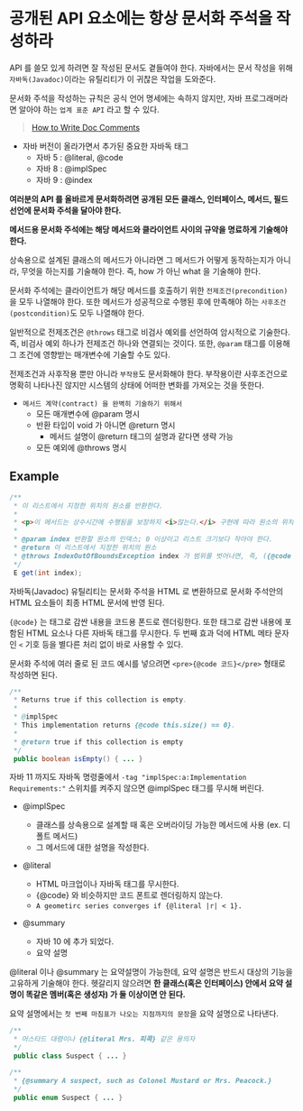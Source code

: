 # 공개된 API 요소에는 항상 문서화 주석을 작성하라

API 를 쓸모 있게 하려면 잘 작성된 문서도 곁들여야 한다. 자바에서는 문서 작성을 위해 `자바독(Javadoc)`이라는 유틸리티가 이 귀찮은 작업을 도와준다.

문서화 주석을 작성하는 규칙은 공식 언어 명세에는 속하지 않지만, 자바 프로그래머라면 알아야 하는 `업계 표준 API` 라고 할 수 있다.

> [How to Write Doc Comments](https://www.oracle.com/kr/technical-resources/articles/java/javadoc-tool.html)

- 자바 버전이 올라가면서 추가된 중요한 자바독 태그
  - 자바 5 : @literal, @code
  - 자바 8 : @implSpec
  - 자바 9 : @index

__여러분의 API 를 올바르게 문서화하려면 공개된 모든 클래스, 인터페이스, 메서드, 필드 선언에 문서화 주석을 달아야 한다.__

__메서드용 문서화 주석에는 해당 메서드와 클라이언트 사이의 규약을 명료하게 기술해야 한다.__

상속용으로 설계된 클래스의 메서드가 아니라면 그 메서드가 어떻게 동작하는지가 아니라, 무엇을 하는지를 기술해야 한다. 즉, how 가 아닌 what 을 기술해야 한다.

문서화 주석에는 클라이언트가 해당 메서드를 호출하기 위한 `전제조건(precondition)`을 모두 나열해야 한다. 또한 메서드가 성공적으로 수행된 후에 만족해야 하는 `사후조건(postcondition)`도 모두 나열해야 한다.

일반적으로 전제조건은 `@throws` 태그로 비검사 예외를 선언하여 암시적으로 기술한다. 즉, 비검사 예외 하나가 전제조건 하나와 연결되는 것이다. 또한, `@param` 태그를 이용해 그 조건에 영향받는 매개변수에 
기술할 수도 있다.

전제조건과 사후작용 뿐만 아니라 `부작용`도 문서화해야 한다. 부작용이란 사후조건으로 명확히 나타나진 않지만 시스템의 상태에 어떠한 변화를 가져오는 것을 뜻한다.

- `메서드 계약(contract) 을 완벽히 기술하기 위해서`
  - 모든 매개변수에 @param 명시
  - 반환 타입이 void 가 아니면 @return 명시
    - 메서드 설명이 @return 태그의 설명과 같다면 생략 가능
  - 모든 예외에 @throws 명시

## Example

```java
/**
 * 이 리스트에서 지정한 위치의 원소를 반환한다.
 *
 * <p>이 메서드는 상수시간에 수행됨을 보장하지 <i>않는다.</i> 구현에 따라 원소의 위치에 비례해 시간이 걸릴 수 있다.
 *
 * @param index 반환할 원소의 인덱스; 0 이상이고 리스트 크기보다 작아야 한다.
 * @return 이 리스트에서 지정한 위치의 원소
 * @throws IndexOutOfBoundsException index 가 범위를 벗어나면, 즉, ({@code index<0 || index>=this.size9)}) 이면 발생한다.
 */
 E get(int index);
```

자바독(Javadoc) 유틸리티는 문서화 주석을 HTML 로 변환하므로 문서화 주석안의 HTML 요소들이 최종 HTML 문서에 반영 된다.

`{@code}` 는 태그로 감싼 내용을 코드용 폰드로 렌더링한다. 또한 태그로 감싼 내용에 포함된 HTML 요소나 다른 자바독 태그를 무시한다. 두 번째 효과 덕에 HTML 메타 문자인 `<` 기호 등을 별다른
처리 없이 바로 사용할 수 있다.

문서화 주석에 여러 줄로 된 코드 예시를 넣으려면 `<pre>{@code 코드}</pre>` 형태로 작성하면 된다.

```java
/**
 * Returns true if this collection is empty.
 *
 * @implSpec
 * This implementation returns {@code this.size() == 0}.
 *
 * @return true if this collection is empty
 */
 public boolean isEmpty() { ... }
```

자바 11 까지도 자바독 명령줄에서 `-tag "implSpec:a:Implementation Requirements:"` 스위치를 켜주지 않으면 @implSpec 태그를 무시해 버린다.

- @implSpec
  - 클래스를 상속용으로 설계할 때 혹은 오버라이딩 가능한 메서드에 사용 (ex. 디폴트 메서드)
  - 그 메서드에 대한 설명을 작성한다.

- @literal
  - HTML 마크업이나 자바독 태그를 무시한다.
  - {@code} 와 비슷하지만 코드 폰트로 렌더링하지 않는다.
  - `A geometirc series converges if {@literal |r| < 1}.`

- @summary
  - 자바 10 에 추가 되었다.
  - 요약 설명
 
@literal 이나 @summary 는 요약설명이 가능한데, 요약 설명은 반드시 대상의 기능을 고유하게 기술해야 한다. 헷갈리지 않으려면 __한 클래스(혹은 인터페이스) 안에서 요약 설명이 똑같은 멤버(혹은 생성자)
가 둘 이상이면 안 된다.__

요약 설명에서는 `첫 번째 마침표가 나오는 지점까지의 문장`을 요약 설명으로 나타낸다.

```java
/**
 * 머스타드 대령이나 {@literal Mrs. 피콕} 같은 용의자
 */
 public class Suspect { ... }
```

```java
/**
 * {@summary A suspect, such as Colonel Mustard or Mrs. Peacock.}
 */
 public enum Suspect { ... }
```



